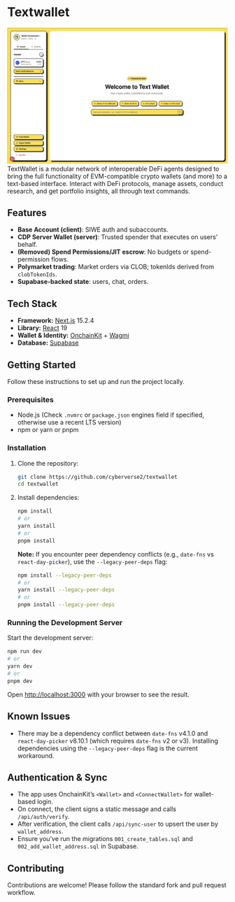 # Textwallet

![text wallet](/public/home.png)
TextWallet is a modular network of interoperable DeFi agents designed to bring the full functionality of EVM-compatible crypto wallets (and more) to a text-based interface. Interact with DeFi protocols, manage assets, conduct research, and get portfolio insights, all through text commands.

## Features

- **Base Account (client)**: SIWE auth and subaccounts.
- **CDP Server Wallet (server)**: Trusted spender that executes on users’ behalf.
- **(Removed) Spend Permissions/JIT escrow**: No budgets or spend-permission flows.
- **Polymarket trading**: Market orders via CLOB; tokenIds derived from `clobTokenIds`.
- **Supabase-backed state**: users, chat, orders.

## Tech Stack

- **Framework:** [Next.js](https://nextjs.org/) 15.2.4
- **Library:** [React](https://reactjs.org/) 19
- **Wallet & Identity:** [OnchainKit](https://onchainkit.xyz) + [Wagmi](https://wagmi.sh)
- **Database:** [Supabase](https://supabase.com)

## Getting Started

Follow these instructions to set up and run the project locally.

### Prerequisites

- Node.js (Check `.nvmrc` or `package.json` engines field if specified, otherwise use a recent LTS version)
- npm or yarn or pnpm

### Installation

1. Clone the repository:

   ```bash
   git clone https://github.com/cyberverse2/textwallet
   cd textwallet
   ```

2. Install dependencies:

   ```bash
   npm install
   # or
   yarn install
   # or
   pnpm install
   ```

   **Note:** If you encounter peer dependency conflicts (e.g., `date-fns` vs `react-day-picker`), use the `--legacy-peer-deps` flag:

   ```bash
   npm install --legacy-peer-deps
   # or
   yarn install --legacy-peer-deps
   # or
   pnpm install --legacy-peer-deps
   ```

### Running the Development Server

Start the development server:

```bash
npm run dev
# or
yarn dev
# or
pnpm dev
```

Open [http://localhost:3000](http://localhost:3000) with your browser to see the result.

## Known Issues

- There may be a dependency conflict between `date-fns` v4.1.0 and `react-day-picker` v8.10.1 (which requires `date-fns` v2 or v3). Installing dependencies using the `--legacy-peer-deps` flag is the current workaround.

## Authentication & Sync

- The app uses OnchainKit’s `<Wallet>` and `<ConnectWallet>` for wallet-based login.
- On connect, the client signs a static message and calls `/api/auth/verify`.
- After verification, the client calls `/api/sync-user` to upsert the user by `wallet_address`.
- Ensure you’ve run the migrations `001_create_tables.sql` and `002_add_wallet_address.sql` in Supabase.

## Contributing

Contributions are welcome! Please follow the standard fork and pull request workflow.
